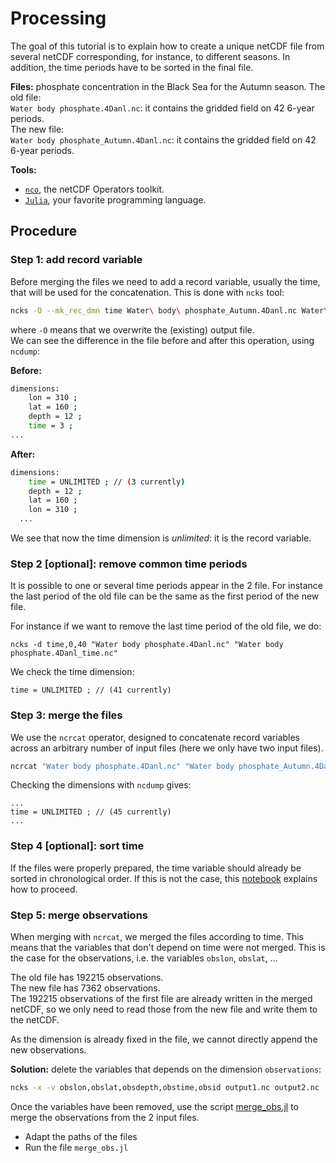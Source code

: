 # Processing

The goal of this tutorial is to explain how to create a unique netCDF file from
several netCDF corresponding, for instance, to different seasons. In addition, the time
periods have to be sorted in the final file.

__Files:__ phosphate concentration in the Black Sea for the Autumn season.
The old file:       
`Water body phosphate.4Danl.nc`: it contains the gridded field on 42 6-year periods.      
The new file:      
`Water body phosphate_Autumn.4Danl.nc`: it contains the gridded field on 42 6-year periods.

__Tools:__
* [`nco`](http://nco.sourceforge.net/), the netCDF Operators toolkit.
* [`Julia`](julialang.org/), your favorite programming language.

## Procedure

### Step 1: add record variable

Before merging the files we need to add a record variable, usually the time,
that will be used for the concatenation. This is done with `ncks` tool:

```bash
ncks -O --mk_rec_dmn time Water\ body\ phosphate_Autumn.4Danl.nc Water\ body\ phosphate_Autumn.4Danl.nc
```
where `-O` means that we overwrite the (existing) output file.     
We can see the difference in the file before and after this operation, using `ncdump`:

__Before:__
```bash
dimensions:
	lon = 310 ;
	lat = 160 ;
	depth = 12 ;
	time = 3 ;
...
```
__After:__
```bash
dimensions:
	time = UNLIMITED ; // (3 currently)
	depth = 12 ;
	lat = 160 ;
	lon = 310 ;
  ...
```
We see that now the time dimension is _unlimited_: it is the record variable.

### Step 2 [optional]: remove common time periods

It is possible to one or several time periods appear in the 2 file. For instance the last
period of the old file can be the same as the first period of the new file.

For instance if we want to remove the last time period of the old file, we do:
```
ncks -d time,0,40 "Water body phosphate.4Danl.nc" "Water body phosphate.4Danl_time.nc"
```
We check the time dimension:
```
time = UNLIMITED ; // (41 currently)
```

### Step 3: merge the files

We use the `ncrcat` operator, designed to concatenate record variables across an arbitrary number of input files (here we only have two input files).

```bash
ncrcat "Water body phosphate.4Danl.nc" "Water body phosphate_Autumn.4Danl.nc" output1.nc
```

Checking the dimensions with `ncdump` gives:
```
...
time = UNLIMITED ; // (45 currently)
...
```

### Step 4 [optional]: sort time

If the files were properly prepared, the time variable should already be sorted in
chronological order. If this is not the case, this [notebook](https://github.com/gher-ulg/SeaDataCloud/blob/master/Julia/sort_climatology_time.ipynb) explains how to proceed.

### Step 5: merge observations

When merging with `ncrcat`, we merged the files according to time. This means that
the variables that don't depend on time were not merged. This is the case for the observations, i.e. the variables `obslon`, `obslat`, ...

The old file has 192215 observations.      
The new file has 7362 observations.      
The 192215 observations of the first file are already written in the merged netCDF,
so we only need to read those from the new file and write them to the netCDF.

As the dimension is already fixed in the file, we cannot directly append the new observations.

__Solution:__ delete the variables that depends on the dimension `observations`:
```bash
ncks -x -v obslon,obslat,obsdepth,obstime,obsid output1.nc output2.nc
```

Once the variables have been removed, use the script [merge_obs.jl](https://github.com/gher-ulg/EMODnet-Chemistry/blob/master/julia/merge_obs.jl) to merge the observations
from the 2 input files.
- Adapt the paths of the files
- Run the file `merge_obs.jl`
